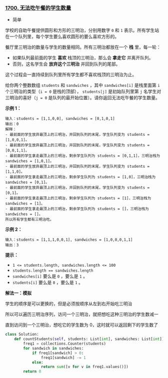 ### [1700. 无法吃午餐的学生数量](https://leetcode.cn/problems/number-of-students-unable-to-eat-lunch/)

- 简单

学校的自助午餐提供圆形和方形的三明治，分别用数字 `0` 和 `1` 表示。所有学生站在一个队列里，每个学生要么喜欢圆形的要么喜欢方形的。

餐厅里三明治的数量与学生的数量相同。所有三明治都放在一个 **栈** 里，每一轮：

- 如果队列最前面的学生 **喜欢** 栈顶的三明治，那么会 **拿走它** 并离开队列。
- 否则，这名学生会 **放弃这个三明治** 并回到队列的尾部。

这个过程会一直持续到队列里所有学生都不喜欢栈顶的三明治为止。

给你两个整数数组 `students` 和 `sandwiches` ，其中 `sandwiches[i]` 是栈里面第 `i` 个三明治的类型（`i = 0` 是栈的顶部）， `students[j]` 是初始队列里第 `j` 名学生对三明治的喜好（`j = 0` 是队列的最开始位置）。请你返回无法吃午餐的学生数量。

**示例 1：**

```
输入：students = [1,1,0,0], sandwiches = [0,1,0,1]
输出：0 
解释：
- 最前面的学生放弃最顶上的三明治，并回到队列的末尾，学生队列变为 students = [1,0,0,1]。
- 最前面的学生放弃最顶上的三明治，并回到队列的末尾，学生队列变为 students = [0,0,1,1]。
- 最前面的学生拿走最顶上的三明治，剩余学生队列为 students = [0,1,1]，三明治栈为 sandwiches = [1,0,1]。
- 最前面的学生放弃最顶上的三明治，并回到队列的末尾，学生队列变为 students = [1,1,0]。
- 最前面的学生拿走最顶上的三明治，剩余学生队列为 students = [1,0]，三明治栈为 sandwiches = [0,1]。
- 最前面的学生放弃最顶上的三明治，并回到队列的末尾，学生队列变为 students = [0,1]。
- 最前面的学生拿走最顶上的三明治，剩余学生队列为 students = [1]，三明治栈为 sandwiches = [1]。
- 最前面的学生拿走最顶上的三明治，剩余学生队列为 students = []，三明治栈为 sandwiches = []。
所以所有学生都有三明治吃。
```

**示例 2：**

```
输入：students = [1,1,1,0,0,1], sandwiches = [1,0,0,0,1,1]
输出：3
```

**提示：**

- `1 <= students.length, sandwiches.length <= 100`
- `students.length == sandwiches.length`
- `sandwiches[i]` 要么是 `0` ，要么是 `1` 。
- `students[i]` 要么是 `0` ，要么是 `1` 。

**解法一：模拟**

学生的顺序是可以更换的，但是必须按顺序从左到右开始吃三明治

所以可以遍历三明治序列，访问一个三明治，就把想吃这种三明治的学生数减一

直到访问到一个三明治，想吃它的学生数为 0，这时就可以返回剩下的学生数了

```python
class Solution:
    def countStudents(self, students: List[int], sandwiches: List[int]) -> int:
        freq1 = collections.Counter(students)
        for sandwich in sandwiches:
            if freq1[sandwich] > 0:
                freq1[sandwich] -= 1
            else:
                return sum([v for v in freq1.values()])
        return 0
```


